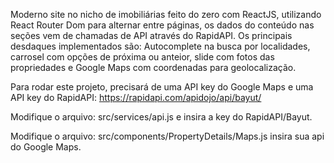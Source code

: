 Moderno site no nicho de imobiliárias feito do zero com ReactJS, utilizando React Router Dom para alternar entre páginas, os dados do conteúdo nas seções vem de chamadas de API através do RapidAPI. Os principais desdaques implementados são: Autocomplete na busca por localidades, carrosel com opções de próxima ou anteior, slide com fotos das propriedades e Google Maps com coordenadas para geolocalização.

Para rodar este projeto, precisará de uma API key do Google Maps e uma API key do RapidAPI: https://rapidapi.com/apidojo/api/bayut/

Modifique o arquivo: src/services/api.js e insira a key do RapidAPI/Bayut.

Modifique o arquivo: src/components/PropertyDetails/Maps.js insira sua api do Google Maps.



